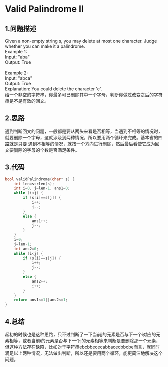 Valid Palindrome II
===

1.问题描述
---

Given a non-empty string s, you may delete at most one character. Judge whether you can make it a palindrome. <br>
Example 1:<br>
Input: "aba"<br>
Output: True<br>
<br>
Example 2:<br>
Input: "abca"<br>
Output: True<br>
Explanation: You could delete the character 'c'.<br>
给一个非空的字符串，你最多可已删除其中一个字母，判断你做过改变之后的字符串是不是有效的回文。

2.思路
---

遇到判断回文的问题，一般都是要从两头来看是否相等，当遇到不相等的情况时，就要删除一个字母，这就涉及到两种情况，所以要用两个循环来完成。基本省的四路就是只要
遇到不相等的情况，就按一个方向进行删除，然后最后看使它成为回文要删除的字母的个数是否满足条件。

3.代码
---

```c
bool validPalindrome(char* s) {
    int len=strlen(s);
    int i=0, j=len-1, ans1=0;
    while (i<j) {
        if (s[i]==s[j]) {
            i++;
            j--;
        }
        else {
            ans1++;
            j--;
        }
    }
    i=0;
    j=len-1;
    int ans2=0;
    while (i<j) {
        if (s[i]==s[j]) {
            i++;
            j--;
        }
        else {
            ans2++;
            i++;
        }
    }
    return ans1<=1||ans2<=1;
}
```

4.总结
---

起初的时候也是这种思路，只不过判断了一下当前j的元素是否与下一个i对应的元素相等，或者当前i的元素是否与下一个j的元素相等来判断是要删除那一个元素，
但这种方法存在缺陷，比如对于字符串ebcbbececabbacecbbcbe而言，就同时满足以上两种情况，无法做出判断，所以还是要用两个循环，能更简洁地解决这个问题。
